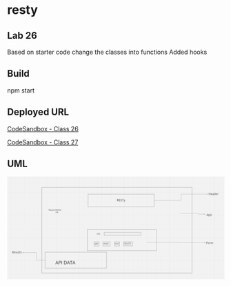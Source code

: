 # resty

## Lab 26

Based on starter code change the classes into functions
Added hooks

## Build

npm start

## Deployed URL

[CodeSandbox - Class 26](https://codesandbox.io/p/github/JMCov/resty/base?file=%2FREADME.md&workspace=%257B%2522activeFileId%2522%253A%2522clfipbas40003g1cwa0ai6dn6%2522%252C%2522openFiles%2522%253A%255B%255D%252C%2522sidebarPanel%2522%253A%2522EXPLORER%2522%252C%2522gitSidebarPanel%2522%253A%2522COMMIT%2522%252C%2522spaces%2522%253A%257B%2522clfiymf3y008u356lqgtfoolr%2522%253A%257B%2522key%2522%253A%2522clfiymf3y008u356lqgtfoolr%2522%252C%2522name%2522%253A%2522Default%2522%252C%2522devtools%2522%253A%255B%257B%2522key%2522%253A%2522clfiymq8s00nm356lndlvmkmn%2522%252C%2522type%2522%253A%2522PROJECT_SETUP%2522%252C%2522isMinimized%2522%253Afalse%257D%252C%257B%2522type%2522%253A%2522PREVIEW%2522%252C%2522taskId%2522%253A%2522start%2522%252C%2522port%2522%253A3000%252C%2522key%2522%253A%2522clfiymf3z008w356l90vnk5gt%2522%252C%2522isMinimized%2522%253Afalse%257D%255D%257D%257D%252C%2522currentSpace%2522%253A%2522clfiymf3y008u356lqgtfoolr%2522%252C%2522spacesOrder%2522%253A%255B%2522clfiymf3y008u356lqgtfoolr%2522%255D%252C%2522hideCodeEditor%2522%253Afalse%257D)

[CodeSandbox - Class 27](https://codesandbox.io/p/github/JMCov/resty/state?file=%2FREADME.md&workspace=%257B%2522activeFileId%2522%253A%2522clfipbas40003g1cwa0ai6dn6%2522%252C%2522openFiles%2522%253A%255B%255D%252C%2522sidebarPanel%2522%253A%2522EXPLORER%2522%252C%2522gitSidebarPanel%2522%253A%2522COMMIT%2522%252C%2522spaces%2522%253A%257B%2522clfiyo2j5018y356l60c8w96v%2522%253A%257B%2522key%2522%253A%2522clfiyo2j5018y356l60c8w96v%2522%252C%2522name%2522%253A%2522Default%2522%252C%2522devtools%2522%253A%255B%257B%2522type%2522%253A%2522TASK_LOG%2522%252C%2522taskId%2522%253A%2522start%2522%252C%2522key%2522%253A%2522clfiyo73k01g4356ljkqacujo%2522%252C%2522isMinimized%2522%253Afalse%257D%252C%257B%2522key%2522%253A%2522clfiyo2j5018z356la8llbil3%2522%252C%2522type%2522%253A%2522PROJECT_SETUP%2522%252C%2522isMinimized%2522%253Afalse%257D%252C%257B%2522type%2522%253A%2522PREVIEW%2522%252C%2522taskId%2522%253A%2522start%2522%252C%2522port%2522%253A3000%252C%2522key%2522%253A%2522clfiyo6xk01e0356ldxow0mqe%2522%252C%2522isMinimized%2522%253Afalse%257D%255D%257D%257D%252C%2522currentSpace%2522%253A%2522clfiyo2j5018y356l60c8w96v%2522%252C%2522spacesOrder%2522%253A%255B%2522clfiyo2j5018y356l60c8w96v%2522%255D%252C%2522hideCodeEditor%2522%253Afalse%257D)

## UML

![RESTy UML](./assets/lab26-uml.PNG)